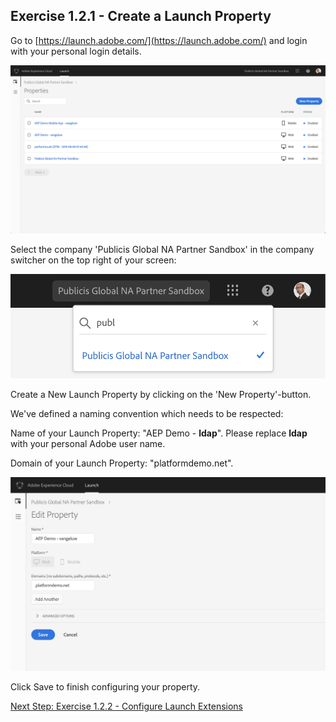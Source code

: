 ## Exercise 1.2.1 - Create a Launch Property

Go to [https://launch.adobe.com/](https://launch.adobe.com/) and login with your personal login details.

![Launch Setup](./images/launchlanding.png)

Select the company 'Publicis Global NA Partner Sandbox' in the company switcher on the top right of your screen:

![Launch Setup](./images/companyswitcher.png)

Create a New Launch Property by clicking on the 'New Property'-button.

We've defined a naming convention which needs to be respected:

Name of your Launch Property: "AEP Demo - **ldap**". Please replace **ldap** with your personal Adobe user name.

Domain of your Launch Property: "platformdemo.net".

![Launch Setup](./images/createlaunchproperty.png)

Click Save to finish configuring your property.

[Next Step: Exercise 1.2.2 - Configure Launch Extensions](./ex2.md)



